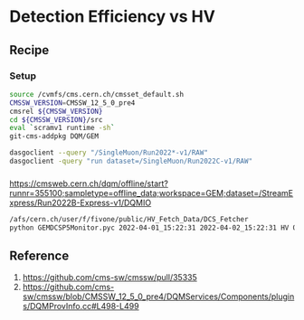 # Detection Efficiency vs HV

## Recipe
### Setup
```bash
source /cvmfs/cms.cern.ch/cmsset_default.sh
CMSSW_VERSION=CMSSW_12_5_0_pre4
cmsrel ${CMSSW_VERSION}
cd ${CMSSW_VERSION}/src
eval `scramv1 runtime -sh`
git-cms-addpkg DQM/GEM
```

```bash
dasgoclient --query "/SingleMuon/Run2022*-v1/RAW"
dasgoclient -query "run dataset=/SingleMuon/Run2022C-v1/RAW"
```

###

https://cmsweb.cern.ch/dqm/offline/start?runnr=355100;sampletype=offline_data;workspace=GEM;dataset=/StreamExpress/Run2022B-Express-v1/DQMIO



```bash
/afs/cern.ch/user/f/fivone/public/HV_Fetch_Data/DCS_Fetcher
python GEMDCSP5Monitor.pyc 2022-04-01_15:22:31 2022-04-02_15:22:31 HV 0 -c all
```

## Reference
1. https://github.com/cms-sw/cmssw/pull/35335
2. https://github.com/cms-sw/cmssw/blob/CMSSW_12_5_0_pre4/DQMServices/Components/plugins/DQMProvInfo.cc#L498-L499
